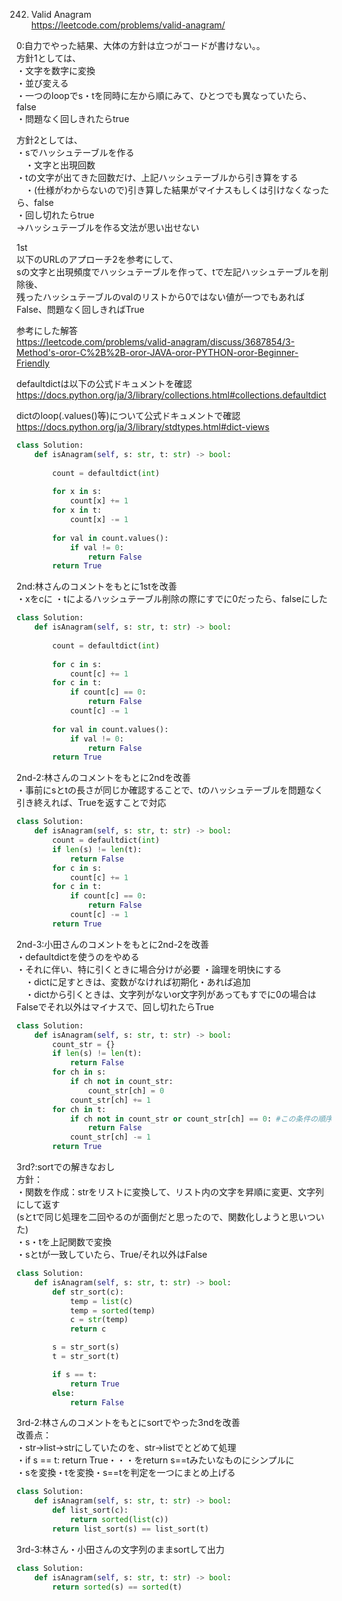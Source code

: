 242. Valid Anagram   
https://leetcode.com/problems/valid-anagram/

0:自力でやった結果、大体の方針は立つがコードが書けない。。    
方針1としては、      
・文字を数字に変換   
・並び変える   
・一つのloopでs・tを同時に左から順にみて、ひとつでも異なっていたら、false   
・問題なく回しきれたらtrue   

方針2としては、    
・sでハッシュテーブルを作る      
　・文字と出現回数   
・tの文字が出てきた回数だけ、上記ハッシュテーブルから引き算をする   
　・(仕様がわからないので)引き算した結果がマイナスもしくは引けなくなったら、false   
・回し切れたらtrue   
→ハッシュテーブルを作る文法が思い出せない   

1st   
以下のURLのアプローチ2を参考にして、      
sの文字と出現頻度でハッシュテーブルを作って、tで左記ハッシュテーブルを削除後、   
残ったハッシュテーブルのvalのリストから0ではない値が一つでもあればFalse、問題なく回しきればTrue   

参考にした解答   
https://leetcode.com/problems/valid-anagram/discuss/3687854/3-Method's-oror-C%2B%2B-oror-JAVA-oror-PYTHON-oror-Beginner-Friendly   

defaultdictは以下の公式ドキュメントを確認   
https://docs.python.org/ja/3/library/collections.html#collections.defaultdict   

dictのloop(.values()等)について公式ドキュメントで確認   
https://docs.python.org/ja/3/library/stdtypes.html#dict-views   


```python
class Solution:
    def isAnagram(self, s: str, t: str) -> bool:
        
        count = defaultdict(int)
        
        for x in s:
            count[x] += 1
        for x in t:
            count[x] -= 1
            
        for val in count.values():
            if val != 0:
                return False
        return True

```

2nd:林さんのコメントをもとに1stを改善   
・xをcに
・tによるハッシュテーブル削除の際にすでに0だったら、falseにした
```python
class Solution:
    def isAnagram(self, s: str, t: str) -> bool:
        
        count = defaultdict(int)
        
        for c in s:
            count[c] += 1
        for c in t:
            if count[c] == 0:
                return False
            count[c] -= 1
            
        for val in count.values():
            if val != 0:
                return False
        return True

```
2nd-2:林さんのコメントをもとに2ndを改善   
・事前にsとtの長さが同じか確認することで、tのハッシュテーブルを問題なく引き終えれば、Trueを返すことで対応         
```python
class Solution:
    def isAnagram(self, s: str, t: str) -> bool:
        count = defaultdict(int)
        if len(s) != len(t):
            return False
        for c in s:
            count[c] += 1
        for c in t:
            if count[c] == 0:
                return False
            count[c] -= 1
        return True

```

2nd-3:小田さんのコメントをもとに2nd-2を改善   
・defaultdictを使うのをやめる   
・それに伴い、特に引くときに場合分けが必要
・論理を明快にする   
　・dictに足すときは、変数がなければ初期化・あれば追加   
　・dictから引くときは、文字列がないor文字列があってもすでに0の場合はFalseでそれ以外はマイナスで、回し切れたらTrue      
```python
class Solution:
    def isAnagram(self, s: str, t: str) -> bool:
        count_str = {}
        if len(s) != len(t):
            return False
        for ch in s:
            if ch not in count_str:
                count_str[ch] = 0
            count_str[ch] += 1
        for ch in t:
            if ch not in count_str or count_str[ch] == 0: #この条件の順序は変えられない/複数文に分けてもよい
                return False
            count_str[ch] -= 1
        return True

```

3rd?:sortでの解きなおし   
方針：   
・関数を作成：strをリストに変換して、リスト内の文字を昇順に変更、文字列にして返す   
(sとtで同じ処理を二回やるのが面倒だと思ったので、関数化しようと思いついた)      
・s・tを上記関数で変換   
・sとtが一致していたら、True/それ以外はFalse
```python
class Solution:
    def isAnagram(self, s: str, t: str) -> bool:
        def str_sort(c):
            temp = list(c)
            temp = sorted(temp)
            c = str(temp)
            return c

        s = str_sort(s)
        t = str_sort(t)

        if s == t:
            return True
        else:
            return False

```

3rd-2:林さんのコメントをもとにsortでやった3ndを改善     
改善点：   
・str→list→strにしていたのを、str→listでとどめて処理   
・if s == t: return True・・・をreturn s==tみたいなものにシンプルに   
・sを変換・tを変換・s==tを判定を一つにまとめ上げる
```python
class Solution:
    def isAnagram(self, s: str, t: str) -> bool:
        def list_sort(c):
            return sorted(list(c))
        return list_sort(s) == list_sort(t)

```

3rd-3:林さん・小田さんの文字列のままsortして出力    
```python
class Solution:
    def isAnagram(self, s: str, t: str) -> bool:
        return sorted(s) == sorted(t)
```
